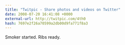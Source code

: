 ```yaml
---
title: "Twitpic - Share photos and videos on Twitter"
date: 2008-07-20 16:41:08 +0000
external-url: http://twitpic.com/4th0
hash: 7697e2f26a70599a2db00d9fa771f8a3
---
```


Smoker started. Ribs ready. 

